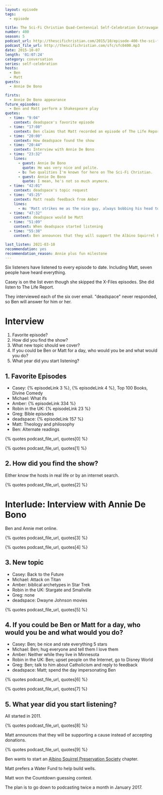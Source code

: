 ```yaml
---
layout: episode
tags:
  - episode

title: The Sci-Fi Christian Quad-Centennial Self-Celebration Extravaganza
number: 400
season: 5
podcast_url: http://thescifichristian.com/2015/10/episode-400-the-sci-fi-christian-quad-centennial-self-celebration-extravaganza/
podcast_file_url: http://thescifichristian.com/sfc/sfc0400.mp3
date: 2015-10-07
length: '01:07:24'
category: conversation
series: self-celebration
hosts:
  - Ben
  - Matt
guests:
  - Annie De Bono

firsts:
  - Annie De Bono appearance
future_episodes:
  - Ben and Matt perform a Shakespeare play
quotes:
  - time: "9:04"
    context: deadspace's favorite episode
  - time: "17:08"
    context: Ben claims that Matt recorded an episode of The Life Report without pants
  - time: "20:00"
    context: How deadspace found the show
  - time: "20:44"
    context: Interview with Annie De Bono
  - time: "23:32"
    lines:
      - guest: Annie De Bono
        quote: He was very nice and polite.
      - b: Two qualities I'm known for here on The Sci-Fi Christian.
      - guest: Annie De Bono
        quote: I mean, he's not so much anymore.
  - time: "42:01"
    context: deadspace's topic request
  - time: "45:25"
    context: Matt reads feedback from Amber
    lines: 
      - m: 'Matt strikes me as the nice guy, always bobbing his head to the non-existent music.'
  - time: "47:32"
    context: deadspace would be Matt
  - time: "51:09"
    context: When deadspace started listening
  - time: "55:38"
    context: Ben announces that they will support the Albino Squirrel Preservation Society

last_listen: 2021-03-10
recommendation: yes
recommendation_reason: Annie plus fun milestone
---
```


Six listeners have listened to every episode to date. Including Matt, seven people have heard everything.

Casey is on the list even though she skipped the X-Files episodes. She did listen to The Life Report.

They interviewed each of the six over email. "deadspace" never responded, so Ben will answer for him or her.

# Interview
1. Favorite episode?
2. How did you find the show?
3. What new topic should we cover?
4. If you could be Ben or Matt for a day, who would you be and what would you do?
5. What year did you start listening?

## 1. Favorite Episodes
- Casey: {% episodeLink 3 %}, {% episodeLink 4 %}, Top 100 Books, Divine Comedy
- Michael: What ifs
- Amber: {% episodeLink 334 %}
- Robin in the UK: {% episodeLink 23 %}
- Greg: Bible episodes
- deadspace: {% episodeLink 157 %}
- Matt: Theology and philosophy
- Ben: Alternate readings

{% quotes podcast_file_url, quotes[0] %}

{% quotes podcast_file_url, quotes[1] %}

## 2. How did you find the show?
Either know the hosts in real life or by an internet search.

{% quotes podcast_file_url, quotes[2] %}

# Interlude: Interview with Annie De Bono
Ben and Annie met online. 

{% quotes podcast_file_url, quotes[3] %}

{% quotes podcast_file_url, quotes[4] %}

## 3. New topic
- Casey: Back to the Future
- Michael: Attack on Titan
- Amber: biblical archetypes in Star Trek
- Robin in the UK: Stargate and Smallville
- Greg: none
- deadspace: Dwayne Johnson movies

{% quotes podcast_file_url, quotes[5] %}

## 4. If you could be Ben or Matt for a day, who would you be and what would you do?
- Casey: Ben; be nice and rate everything 5 stars
- Michael: Ben; hug everyone and tell them I love them
- Amber: Neither while they live in Minnesota
- Robin in the UK: Ben; upset people on the Internet, go to Disney World
- Greg: Ben; talk to him about Catholicism and reply to feedback
- deadspace: Matt; spend the day impersonating Ben

{% quotes podcast_file_url, quotes[6] %}

{% quotes podcast_file_url, quotes[7] %}

## 5. What year did you start listening?
All started in 2011.

{% quotes podcast_file_url, quotes[8] %}

Matt announces that they will be supporting a cause instead of accepting donations.

{% quotes podcast_file_url, quotes[9] %}

Ben wants to start an [Albino Squirrel Preservation Society](http://albinosquirrel.com/) chapter.

Matt prefers a Water Fund to help build wells.

Matt won the Countdown guessing contest.

The plan is to go down to podcasting twice a month in January 2017.